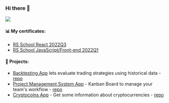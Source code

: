 ### Hi there 👋
[![](https://www.codewars.com/users/sarafashka/badges/large)](https://www.codewars.com/users/sarafahka) 

#### 📊 My certificates:
 - [RS School React 2022Q3](https://app.rs.school/certificate/7po4x47m)
 - [RS School JavaScript/Front-end 2022Q1](https://app.rs.school/certificate/spcsvp3v)

#### 💾 Projects:
 - [Backtesting App](https://sarafashka.github.io/backtesting-app/) lets evaluate trading strategies using historical data - [repo](https://github.com/sarafashka/backtesting-app)
 - [Project Management System App](https://rss-react-pma.netlify.app/) - Kanban Board to manage your team's workflow - [repo](https://github.com/sarafashka/project-management-app)
 - [Cryptocoins App](https://cryptocoin-list.netlify.app) - Get some information about cryptocurrencies - [repo](https://github.com/sarafashka/cryptocoin-list)
<!--
**sarafashka/sarafashka** is a ✨ _special_ ✨ repository because its `README.md` (this file) appears on your GitHub profile.

Here are some ideas to get you started:

- 🔭 I’m currently working on ...
- 🌱 I’m currently learning ...
- 👯 I’m looking to collaborate on ...
- 🤔 I’m looking for help with ...
- 💬 Ask me about ...
- 📫 How to reach me: ...
- 😄 Pronouns: ...
- ⚡ Fun fact: ...
-->
